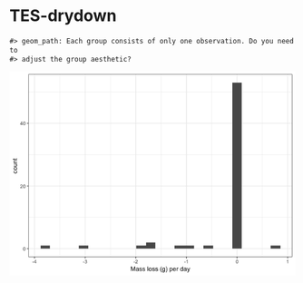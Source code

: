 
<!-- README.md is generated from README.Rmd. Please edit that file -->
TES-drydown
===========

    #> geom_path: Each group consists of only one observation. Do you need to
    #> adjust the group aesthetic?

![](README-unnamed-chunk-2-1.png)
